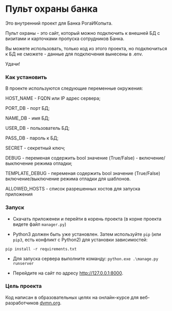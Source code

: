 # Пульт охраны банка

Это внутренний проект для Банка РогаИКопыта.

Пульт охраны - это сайт, который можно подключить к внешней БД 
с визитами и карточками пропуска сотрудников Банка.

Вы можете использовать, только код из этого проекта, но подключиться к БД
не сможете - данные для подключения вынесены в .env.

Удачи!

### Как установить

В проекте используются следующие переменные окружения:

HOST_NAME - FQDN или IP адрес сервера;

PORT_DB - порт БД;

NAME_DB - имя БД;

USER_DB - пользователь БД;

PASS_DB - пароль к БД;

SECRET - секретный ключ;

DEBUG - переменая содержить bool значение (True/False) - включение/выключение режима отладки;

TEMPLATE_DEBUG - переменая содержить bool значение (True/False) включение/выключение режима отладки для шаблонов.

ALLOWED_HOSTS - список разрешенных хостов для запуска приложения

### Запуск

- Скачать приложенеи и перейти в корень проекта (в корне проекта видете файл `manager.py`)

- Python3 должен быть уже установлен. 
Затем используйте `pip` (или `pip3`, есть конфликт с Python2) для установки зависимостей:

```pip install -r requirements.txt```

- Для запуска сервера выполните команду:
```python.exe .\manage.py runserver``` 

- Перейдите на сайт по адресу http://127.0.0.1:8000.

### Цель проекта

Код написан в образовательных целях на онлайн-курсе для веб-разработчиков [dvmn.org](https://dvmn.org/).